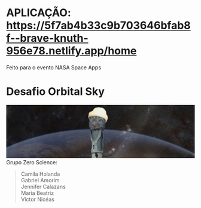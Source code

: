# APLICAÇÃO: <a>https://5f7ab4b33c9b703646bfab8f--brave-knuth-956e78.netlify.app/home</a>
Feito para o evento NASA Space Apps

# Desafio Orbital Sky
![alt text](https://github.com/Mirajenni/orbital-sky-challenge/blob/master/teamLogo.jpg?raw=true)
Grupo Zero Science:
>Camila Holanda\
Gabriel Amorim\
Jennifer Calazans\
Maria Beatriz\
Victor Nicéas
